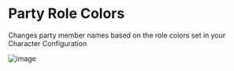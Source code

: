 # Party Role Colors
Changes party member names based on the role colors set in your Character Configuration

![image](https://github.com/user-attachments/assets/e02667fd-3d3e-45bb-8850-865861753467)

